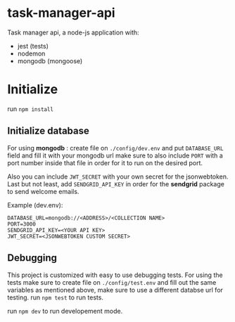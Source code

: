# task-manager-api
Task manager api, a node-js application with:
 - jest (tests)
 - nodemon
 - mongodb (mongoose)
 
# Initialize
run `npm install`
## Initialize database
For using **mongodb** : create file on `./config/dev.env` and put `DATABASE_URL` field and fill it with your mongodb url
make sure to also include `PORT` with a port number inside that file in order for it to run on the desired port.

Also you can include `JWT_SECRET` with your own secret for the jsonwebtoken.
Last but not least, add `SENDGRID_API_KEY` in order for the **sendgrid** package to send welcome emails.

Example (dev.env):

```
DATABASE_URL=mongodb://<ADDRESS>/<COLLECTION NAME>
PORT=3000
SENDGRID_API_KEY=<YOUR API KEY>
JWT_SECRET=<JSONWEBTOKEN CUSTOM SECRET>
```

## Debugging
This project is customized with easy to use debugging tests.
For using the tests make sure to create file on `./config/test.env` and fill out the same variables as mentioned above, make sure to use 
a different databse url for testing.
run `npm test` to run tests.

run `npm dev` to run developement mode.
